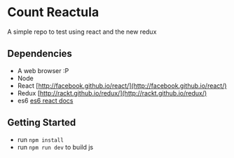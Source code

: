 # Count Reactula

A simple repo to test using react and the new redux

## Dependencies
- A web browser :P
- Node
- React [http://facebook.github.io/react/](http://facebook.github.io/react/)
- Redux [http://rackt.github.io/redux/](http://rackt.github.io/redux/)
- es6 [es6 react docs](https://facebook.github.io/react/docs/reusable-components.html#es6-classes)

## Getting Started
- run `npm install`
- run `npm run dev` to build js
